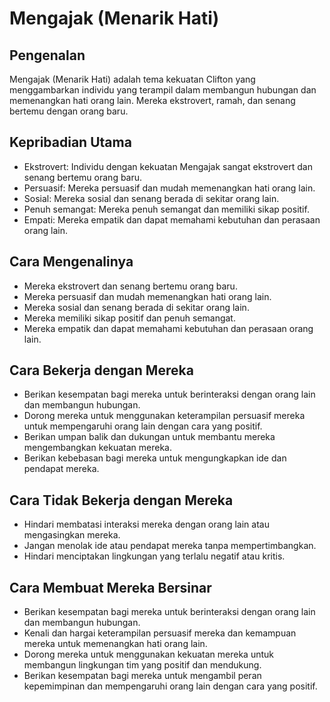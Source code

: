 # Mengajak (Menarik Hati)

## Pengenalan

Mengajak (Menarik Hati) adalah tema kekuatan Clifton yang menggambarkan individu yang terampil dalam membangun hubungan dan memenangkan hati orang lain. Mereka ekstrovert, ramah, dan senang bertemu dengan orang baru.

## Kepribadian Utama

- Ekstrovert: Individu dengan kekuatan Mengajak sangat ekstrovert dan senang bertemu orang baru.
- Persuasif: Mereka persuasif dan mudah memenangkan hati orang lain.
- Sosial: Mereka sosial dan senang berada di sekitar orang lain.
- Penuh semangat: Mereka penuh semangat dan memiliki sikap positif.
- Empati: Mereka empatik dan dapat memahami kebutuhan dan perasaan orang lain.

## Cara Mengenalinya

- Mereka ekstrovert dan senang bertemu orang baru.
- Mereka persuasif dan mudah memenangkan hati orang lain.
- Mereka sosial dan senang berada di sekitar orang lain.
- Mereka memiliki sikap positif dan penuh semangat.
- Mereka empatik dan dapat memahami kebutuhan dan perasaan orang lain.

## Cara Bekerja dengan Mereka

- Berikan kesempatan bagi mereka untuk berinteraksi dengan orang lain dan membangun hubungan.
- Dorong mereka untuk menggunakan keterampilan persuasif mereka untuk mempengaruhi orang lain dengan cara yang positif.
- Berikan umpan balik dan dukungan untuk membantu mereka mengembangkan kekuatan mereka.
- Berikan kebebasan bagi mereka untuk mengungkapkan ide dan pendapat mereka.

## Cara Tidak Bekerja dengan Mereka

- Hindari membatasi interaksi mereka dengan orang lain atau mengasingkan mereka.
- Jangan menolak ide atau pendapat mereka tanpa mempertimbangkan.
- Hindari menciptakan lingkungan yang terlalu negatif atau kritis.

## Cara Membuat Mereka Bersinar

- Berikan kesempatan bagi mereka untuk berinteraksi dengan orang lain dan membangun hubungan.
- Kenali dan hargai keterampilan persuasif mereka dan kemampuan mereka untuk memenangkan hati orang lain.
- Dorong mereka untuk menggunakan kekuatan mereka untuk membangun lingkungan tim yang positif dan mendukung.
- Berikan kesempatan bagi mereka untuk mengambil peran kepemimpinan dan mempengaruhi orang lain dengan cara yang positif.
